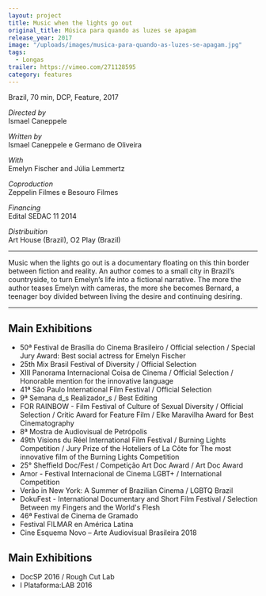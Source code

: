 ```yaml
---
layout: project
title: Music when the lights go out
original_title: Música para quando as luzes se apagam
release_year: 2017
image: "/uploads/images/musica-para-quando-as-luzes-se-apagam.jpg"
tags:
  - Longas
trailer: https://vimeo.com/271128595
category: features
---
```


Brazil, 70 min, DCP, Feature, 2017

_Directed by_  
Ismael Caneppele

_Written by_  
Ismael Caneppele e Germano de Oliveira

_With_  
Emelyn Fischer and Júlia Lemmertz

_Coproduction_  
Zeppelin Filmes e Besouro Filmes

_Financing_  
Edital SEDAC 11 2014

_Distribuition_  
Art House (Brazil), O2 Play (Brazil)

---

Music when the lights go out is a documentary floating on this thin border between fiction and reality. An author comes to a small city in Brazil’s countryside, to turn Emelyn’s life into a fictional narrative. The more the author teases Emelyn with cameras, the more she becomes Bernard, a teenager boy divided between living the desire and continuing desiring.

---

## Main Exhibitions

- 50ª Festival de Brasília do Cinema Brasileiro / Official selection / Special Jury Award: Best social actress for Emelyn Fischer
- 25th Mix Brasil Festival of Diversity / Official Selection
- XIII Panorama Internacional Coisa de Cinema / Official Selection / Honorable mention for the innovative language
- 41ª São Paulo International Film Festival / Official Selection
- 9ª Semana d_s Realizador_s / Best Editing
- FOR RAINBOW - Film Festival of Culture of Sexual Diversity / Official Selection / Critic Award for Feature Film / Elke Maravilha Award for Best Cinematography
- 8ª Mostra de Audiovisual de Petrópolis
- 49th Visions du Réel International Film Festival / Burning Lights Competition / Jury Prize of the Hoteliers of La Côte for The most innovative film of the Burning Lights Competition
- 25° Sheffield Doc/Fest / Competição Art Doc Award / Art Doc Award
- Amor - Festival Internacional de Cinema LGBT+ / International Competition
- Verão in New York: A Summer of Brazilian Cinema / LGBTQ Brazil
- DokuFest - International Documentary and Short Film Festival / Selection Between my Fingers and the World's Flesh
- 46ª Festival de Cinema de Gramado
- Festival FILMAR en América Latina
- Cine Esquema Novo – Arte Audiovisual Brasileira 2018

## Main Exhibitions

- DocSP 2016 / Rough Cut Lab
- I Plataforma:LAB 2016
